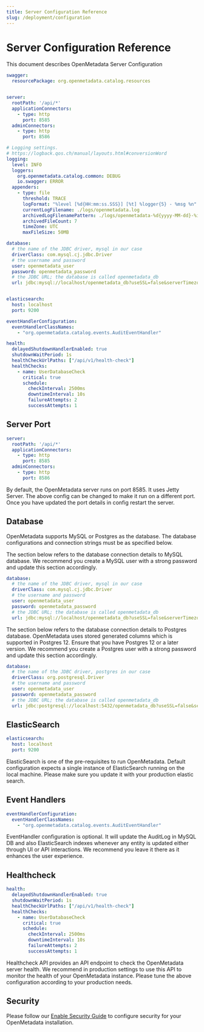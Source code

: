 ```yaml
---
title: Server Configuration Reference
slug: /deployment/configuration
---
```


# Server Configuration Reference

This document describes OpenMetadata Server Configuration

```yaml
swagger:
  resourcePackage: org.openmetadata.catalog.resources


server:
  rootPath: '/api/*'
  applicationConnectors:
    - type: http
      port: 8585
  adminConnectors:
    - type: http
      port: 8586

# Logging settings.
# https://logback.qos.ch/manual/layouts.html#conversionWord
logging:
  level: INFO
  loggers:
    org.openmetadata.catalog.common: DEBUG
    io.swagger: ERROR
  appenders:
    - type: file
      threshold: TRACE
      logFormat: "%level [%d{HH:mm:ss.SSS}] [%t] %logger{5} - %msg %n"
      currentLogFilename: ./logs/openmetadata.log
      archivedLogFilenamePattern: ./logs/openmetadata-%d{yyyy-MM-dd}-%i.log.gz
      archivedFileCount: 7
      timeZone: UTC
      maxFileSize: 50MB

database:
  # the name of the JDBC driver, mysql in our case
  driverClass: com.mysql.cj.jdbc.Driver
  # the username and password
  user: openmetadata_user
  password: openmetadata_password
  # the JDBC URL; the database is called openmetadata_db
  url: jdbc:mysql://localhost/openmetadata_db?useSSL=false&serverTimezone=UTC


elasticsearch:
  host: localhost
  port: 9200

eventHandlerConfiguration:
  eventHandlerClassNames:
    - "org.openmetadata.catalog.events.AuditEventHandler"

health:
  delayedShutdownHandlerEnabled: true
  shutdownWaitPeriod: 1s
  healthCheckUrlPaths: ["/api/v1/health-check"]
  healthChecks:
    - name: UserDatabaseCheck
      critical: true
      schedule:
        checkInterval: 2500ms
        downtimeInterval: 10s
        failureAttempts: 2
        successAttempts: 1
```

## Server Port

```yaml
server:
  rootPath: '/api/*'
  applicationConnectors:
    - type: http
      port: 8585
  adminConnectors:
    - type: http
      port: 8586
```

By default, the OpenMetadata server runs on port 8585. It uses Jetty Server. The above config can be changed to make it
run on a different port. Once you have updated the port details in config restart the server.

## Database

OpenMetadata supports MySQL or Postgres as the database. The database configurations and connection strings must be as
specified below. 

The section below refers to the database connection details to MySQL database. We recommend you create
a MySQL user with a strong password and update this section accordingly.

```yaml
database:
  # the name of the JDBC driver, mysql in our case
  driverClass: com.mysql.cj.jdbc.Driver
  # the username and password
  user: openmetadata_user
  password: openmetadata_password
  # the JDBC URL; the database is called openmetadata_db
  url: jdbc:mysql://localhost/openmetadata_db?useSSL=false&serverTimezone=UTC
```

The section below refers to the database connection details to Postgres database. OpenMetadata uses stored generated
columns which is supported in Postgres 12. Ensure that you have Postgres 12 or a later version. We recommend you create
a Postgres user with a strong password and update this section accordingly.

```yaml
database:
  # the name of the JDBC driver, postgres in our case
  driverClass: org.postgresql.Driver
  # the username and password
  user: openmetadata_user
  password: openmetadata_password
  # the JDBC URL; the database is called openmetadata_db
  url: jdbc:postgresql://localhost:5432/openmetadata_db?useSSL=false&serverTimezone=UTC
```

## ElasticSearch

```yaml
elasticsearch:
  host: localhost
  port: 9200
```

ElasticSearch is one of the pre-requisites to run OpenMetadata. Default configuration expects a single instance of
ElasticSearch running on the local machine. Please make sure you update it with your production elastic search.

## Event Handlers

```yaml
eventHandlerConfiguration:
  eventHandlerClassNames:
    - "org.openmetadata.catalog.events.AuditEventHandler"
```

EventHandler configuration is optional. It will update the AuditLog in MySQL DB and also ElasticSearch indexes whenever
any entity is updated either through UI or API interactions. We recommend you leave it there as it enhances the user
experience.

## Healthcheck

```yaml
health:
  delayedShutdownHandlerEnabled: true
  shutdownWaitPeriod: 1s
  healthCheckUrlPaths: ["/api/v1/health-check"]
  healthChecks:
    - name: UserDatabaseCheck
      critical: true
      schedule:
        checkInterval: 2500ms
        downtimeInterval: 10s
        failureAttempts: 2
        successAttempts: 1
```

Healthcheck API provides an API endpoint to check the OpenMetadata server health. We recommend in production settings to
use this API to monitor the health of your OpenMetadata instance. Please tune the above configuration according to your
production needs.

## Security

Please follow our [Enable Security Guide](/deployment/security) to configure security for your OpenMetadata installation.
